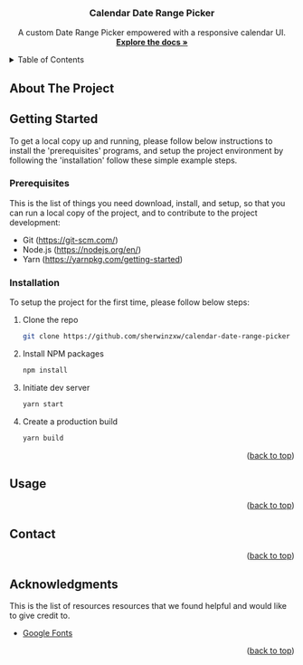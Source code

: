 <a name="readme-top"></a>

<!-- PROJECT LOGO -->
<br />
<div align="center">
  <h3 align="center">Calendar Date Range Picker</h3>

  <p align="center">
   A custom Date Range Picker empowered with a responsive calendar UI. 
    <br />
    <a href="https://github.com/NSWDAC/CCE-Qlik-Mashup"><strong>Explore the docs »</strong></a>
    <br />

  </p>
</div>

<!-- TABLE OF CONTENTS -->
<details>
  <summary>Table of Contents</summary>
  <ol>
    <li>
      <a href="#about-the-project">About The Project</a>
      <ul>
        <li><a href="#built-with">Built With</a></li>
      </ul>
    </li>
    <li>
      <a href="#getting-started">Getting Started</a>
      <ul>
        <li><a href="#prerequisites">Prerequisites</a></li>
        <li><a href="#installation">Installation</a></li>
      </ul>
    </li>
    <li><a href="#contact">Contact</a></li>
    <li><a href="#acknowledgments">Acknowledgments</a></li>
  </ol>
</details>

<!-- ABOUT THE PROJECT -->

## About The Project

<!--

      ![image](https://github.com/sherwinzxw/calendar-date-range-picker/assets/12377619/f014c5a4-0687-4d09-b29c-45292db95f3c)
<p align="right">(<a href="#readme-top">back to top</a>)</p>

### Built With

This section should list the major frameworks/libraries used to build the project.

- [![React][React.js]][React-url]
- [![NSW Design System][nsw-design-system]][nsw-design-system-url]

<p align="right">(<a href="#readme-top">back to top</a>)</p>

<!-- GETTING STARTED -->

## Getting Started

To get a local copy up and running, please follow below instructions to install the 'prerequisites' programs, and setup the project environment by following the 'installation' follow these simple example steps.

### Prerequisites

This is the list of things you need download, install, and setup, so that you can run a local copy of the project, and to contribute to the project development:

- Git (https://git-scm.com/)
- Node.js (https://nodejs.org/en/)
- Yarn (https://yarnpkg.com/getting-started)

### Installation

To setup the project for the first time, please follow below steps:

1. Clone the repo
   ```sh
   git clone https://github.com/sherwinzxw/calendar-date-range-picker
   ```
2. Install NPM packages
   ```sh
   npm install
   ```
3. Initiate dev server
   ```js
   yarn start
   ```
4. Create a production build
   ```js
   yarn build
   ```

<p align="right">(<a href="#readme-top">back to top</a>)</p>

<!-- USAGE EXAMPLES -->

## Usage

<p align="right">(<a href="#readme-top">back to top</a>)</p>

<!-- CONTACT -->

## Contact

<p align="right">(<a href="#readme-top">back to top</a>)</p>

<!-- ACKNOWLEDGMENTS -->

## Acknowledgments

This is the list of resources resources that we found helpful and would like to give credit to.

- [Google Fonts](https://fonts.google.com)

<p align="right">(<a href="#readme-top">back to top</a>)</p>

<!-- MARKDOWN LINKS & IMAGES -->
[React.js]: https://img.shields.io/badge/React-20232A?style=for-the-badge&logo=react&logoColor=61DAFB
[React-url]: https://reactjs.org/
[nsw-design-system]: https://img.shields.io/badge/CSS-NSW%20Design%20System-blue
[nsw-design-system-url]: https://digitalnsw.github.io/nsw-design-system/
